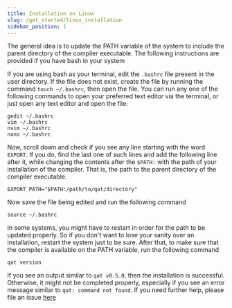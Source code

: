 ```yaml
---
title: Installation on Linux
slug: /get_started/linux_installation
sidebar_position: 1
---
```


The general idea is to update the PATH variable of the system to include the parent directory of the compiler executable. The following instructions are provided if you have bash in your system

If you are using bash as your terminal, edit the `.bashrc` file present in the user directory. If the file does not exist, create the file by running the command `touch ~/.bashrc`, then open the file. You can run any one of the following commands to open your preferred text editor via the terminal, or just open any text editor and open the file:

```
gedit ~/.bashrc
vim ~/.bashrc
nvim ~/.bashrc
nano ~/.bashrc
```

Now, scroll down and check if you see any line starting with the word `EXPORT`. If you do, find the last one of such lines and add the following line after it, while changing the contents after the `$PATH:` with the path of your installation of the compiler. That is, the path to the parent directory of the compiler executable.

```
EXPORT PATH="$PATH:/path/to/qat/directory"
```

Now save the file being edited and run the following command

```
source ~/.bashrc
```

In some systems, you might have to restart in order for the path to be updated properly. So if you don't want to lose your sanity over an installation, restart the system just to be sure. After that, to make sure that the compiler is available on the PATH variable, run the following command

```
qat version
```

If you see an output similar to `qat v0.5.0`, then the installation is successful. Otherwise, it might not be completed properly, especially if you see an error message similar to `qat: command not found`. If you need further help, please file an issue [here](https://github.com/qatlang/docs/issues/new/choose)

